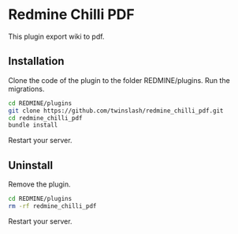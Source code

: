 # Redmine Chilli PDF

This plugin export wiki to pdf.


## Installation

Clone the code of the plugin to the folder REDMINE/plugins. Run the migrations.

```bash
cd REDMINE/plugins
git clone https://github.com/twinslash/redmine_chilli_pdf.git
cd redmine_chilli_pdf
bundle install
```
Restart your server.


## Uninstall

Remove the plugin.

```bash
cd REDMINE/plugins
rm -rf redmine_chilli_pdf
```

Restart your server.

